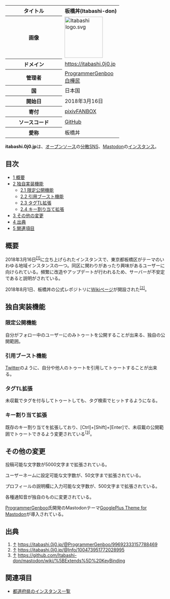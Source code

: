 <div>

<table>
<colgroup>
<col style="width: 50%" />
<col style="width: 50%" />
</colgroup>
<tbody>
<tr class="header">
<th>タイトル</th>
<th>板橋丼(Itabashi-don)</th>
</tr>

<tr class="odd">
<th>画像</th>
<td><a href="/%E3%83%95%E3%82%A1%E3%82%A4%E3%83%AB:Itabashi_logo.svg"><img src="/images/thumb/0/0d/Itabashi_logo.svg/120px-Itabashi_logo.svg.png" srcset="/images/thumb/0/0d/Itabashi_logo.svg/180px-Itabashi_logo.svg.png 1.5x, /images/thumb/0/0d/Itabashi_logo.svg/240px-Itabashi_logo.svg.png 2x" width="120" height="129" alt="Itabashi logo.svg" /></a></td>
</tr>
<tr class="even">
<th scope="row">ドメイン</th>
<td><a href="https://itabashi.0j0.jp" rel="nofollow">https://itabashi.0j0.jp</a></td>
</tr>
<tr class="odd">
<th scope="row">管理者</th>
<td><a href="/ProgrammerGenboo" title="ProgrammerGenboo">ProgrammerGenboo</a><br />
<a href="https://itabashi.0j0.jp/@ReSinnRinn" rel="nofollow">白樺民</a></td>
</tr>
<tr class="even">
<th scope="row">国</th>
<td>日本国</td>
</tr>
<tr class="odd">
<th scope="row">開始日</th>
<td>2018年3月16日</td>
</tr>
<tr class="even">
<th scope="row">寄付</th>
<td><a href="https://www.pixiv.net/fanbox/creator/17631972" rel="nofollow">pixivFANBOX</a></td>
</tr>
<tr class="odd">
<th scope="row">ソースコード</th>
<td><a href="https://github.com/Itabashi-don/mastodon" rel="nofollow">GitHub</a></td>
</tr>
<tr class="even">
<th scope="row">愛称</th>
<td>板橋丼</td>
</tr>
</tbody>
</table>

**itabashi.0j0.jp**は、[オープンソース](/%E3%82%AA%E3%83%BC%E3%83%97%E3%83%B3%E3%82%BD%E3%83%BC%E3%82%B9 "オープンソース")の[分散SNS](/%E5%88%86%E6%95%A3SNS "分散SNS")、[Mastodon](/Mastodon "Mastodon")の[インスタンス](/%E3%82%A4%E3%83%B3%E3%82%B9%E3%82%BF%E3%83%B3%E3%82%B9 "インスタンス")。

<div>

<div lang="ja" dir="ltr">

## 目次

</div>

-   [1 概要](#.E6.A6.82.E8.A6.81)
-   [2 独自実装機能](#.E7.8B.AC.E8.87.AA.E5.AE.9F.E8.A3.85.E6.A9.9F.E8.83.BD)
    -   [2.1 限定公開機能](#.E9.99.90.E5.AE.9A.E5.85.AC.E9.96.8B.E6.A9.9F.E8.83.BD)
    -   [2.2 引用ブースト機能](#.E5.BC.95.E7.94.A8.E3.83.96.E3.83.BC.E3.82.B9.E3.83.88.E6.A9.9F.E8.83.BD)
    -   [2.3 タグTL拡張](#.E3.82.BF.E3.82.B0TL.E6.8B.A1.E5.BC.B5)
    -   [2.4 キー割り当て拡張](#.E3.82.AD.E3.83.BC.E5.89.B2.E3.82.8A.E5.BD.93.E3.81.A6.E6.8B.A1.E5.BC.B5)
-   [3 その他の変更](#.E3.81.9D.E3.81.AE.E4.BB.96.E3.81.AE.E5.A4.89.E6.9B.B4)
-   [4 出典](#.E5.87.BA.E5.85.B8)
-   [5 関連項目](#.E9.96.A2.E9.80.A3.E9.A0.85.E7.9B.AE)

</div>

## 概要

2018年3月16日<sup>[\[1\]](#cite_note-1)</sup>に立ち上げられたインスタンスで、東京都板橋区がテーマのいわゆる地域インスタンスの一つ。同区に関わりがあったり興味があるユーザーに向けられている。頻繁に改造やアップデートが行われるため、サーバーが不安定であると説明がされている。

2018年8月1日、板橋丼の公式レポジトリに<a href="https://github.com/Itabashi-don/mastodon/wiki" rel="nofollow">Wikiページ</a>が開設された<sup>[\[2\]](#cite_note-2)</sup>。

## 独自実装機能

### 限定公開機能

自分がフォロー中のユーザーにのみトゥートを公開することが出来る、独自の公開範囲。

### 引用ブースト機能

[Twitter](/Twitter "Twitter")のように、自分や他人のトゥートを引用してトゥートすることが出来る。

### タグTL拡張

未収載でタグを付与してトゥートしても、タグ検索でヒットするようになる。

### キー割り当て拡張

既存のキー割り当てを拡張しており、\[Ctrl\]+\[Shift\]+\[Enter\]で、未収載の公開範囲でトゥートできるよう変更されている<sup>[\[3\]](#cite_note-3)</sup>。

## その他の変更

投稿可能な文字数が5000文字まで拡張されている。

ユーザーネームに設定可能な文字数が、50文字まで拡張されている。

プロフィールの説明欄に入力可能な文字数が、500文字まで拡張されている。

各種通知音が独自のものに変更されている。

[ProgrammerGenboo](/ProgrammerGenboo "ProgrammerGenboo")氏開発のMastodonテーマ[GooglePlus Theme for Mastodon](/GooglePlus_Theme_for_Mastodon "GooglePlus Theme for Mastodon")が導入されている。

## 出典

<div>

1.  [↑](#cite_ref-1) <a href="https://itabashi.0j0.jp/@ProgrammerGenboo/99692333157788469" rel="nofollow">https://itabashi.0j0.jp/@ProgrammerGenboo/99692333157788469</a>
2.  [↑](#cite_ref-2) <a href="https://itabashi.0j0.jp/@Info/100473951772028995" rel="nofollow">https://itabashi.0j0.jp/@Info/100473951772028995</a>
3.  [↑](#cite_ref-3) <a href="https://github.com/Itabashi-don/mastodon/wiki/%5BExtends%5D%20KeyBinding" rel="nofollow">https://github.com/Itabashi-don/mastodon/wiki/%5BExtends%5D%20KeyBinding</a>

</div>

## 関連項目

-   [都道府県のインスタンス一覧](/%E9%83%BD%E9%81%93%E5%BA%9C%E7%9C%8C%E3%81%AE%E3%82%A4%E3%83%B3%E3%82%B9%E3%82%BF%E3%83%B3%E3%82%B9%E4%B8%80%E8%A6%A7 "都道府県のインスタンス一覧")

</div>
